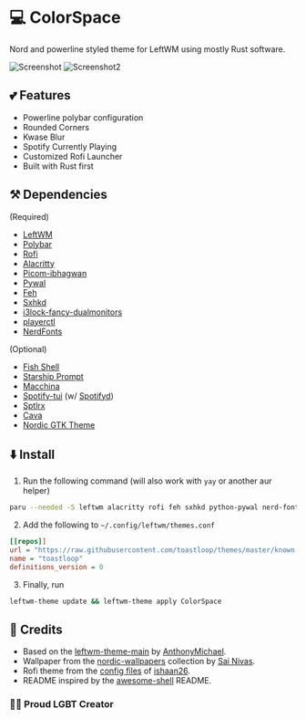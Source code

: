 # 💻 ColorSpace

Nord and powerline styled theme for LeftWM using mostly Rust software.

![Screenshot](https://raw.githubusercontent.com/toastloop/rustyglass/master/desktop.jpg)
![Screenshot2](https://raw.githubusercontent.com/toastloop/rustyglass/master/desktop2.jpg)

## 💕 Features

- Powerline polybar configuration
- Rounded Corners
- Kwase Blur
- Spotify Currently Playing
- Customized Rofi Launcher
- Built with Rust first

## ⚒️ Dependencies

(Required)

- [LeftWM](https://github.com/leftwm/leftwm)
- [Polybar](https://github.com/polybar/polybar)
- [Rofi](https://github.com/davatorium/rofi)
- [Alacritty](https://github.com/alacritty/alacritty)
- [Picom-ibhagwan](https://github.com/ibhagwan/picom)
- [Pywal](https://github.com/dylanaraps/pywal)
- [Feh](https://github.com/derf/feh)
- [Sxhkd](https://github.com/baskerville/sxhkd)
- [i3lock-fancy-dualmonitors](https://aur.archlinux.org/packages/i3lock-fancy-dualmonitors-git)
- [playerctl](https://github.com/altdesktop/playerctl)
- [NerdFonts](https://www.nerdfonts.com/)

(Optional)

- [Fish Shell](https://fishshell.com/)
- [Starship Prompt](https://starship.rs/)
- [Macchina](https://github.com/macchina-cli/macchina)
- [Spotify-tui](https://github.com/Rigellute/spotify-tui) (w/ [Spotifyd](https://github.com/Spotifyd/spotifyd))
- [Sptlrx](https://github.com/raitonoberu/sptlrx)
- [Cava](https://github.com/karlstav/cava)
- [Nordic GTK Theme](https://github.com/EliverLara/Nordic)

## ⬇️ Install

1. Run the following command (will also work with `yay` or another aur helper)

```bash
paru --needed -S leftwm alacritty rofi feh sxhkd python-pywal nerd-fonts-noto-sans-mono i3lock-fancy-dualmonitors playerctl
```

2. Add the following to `~/.config/leftwm/themes.conf`

```ini
[[repos]]
url = "https://raw.githubusercontent.com/toastloop/themes/master/known.toml"
name = "toastloop"
definitions_version = 0
```

3. Finally, run

```bash
leftwm-theme update && leftwm-theme apply ColorSpace
```

## 📝 Credits

- Based on the [leftwm-theme-main](https://github.com/AnthonyMichaelTDM/leftwm-theme-main) by [AnthonyMichael](https://github.com/AnthonyMichaelTDM/).
- Wallpaper from the [nordic-wallpapers](https://github.com/linuxdotexe/nordic-wallpapers) collection by [Sai Nivas](https://github.com/linuxdotexe).
- Rofi theme from the [config files](https://github.com/ishaan26/config_files) of [ishaan26](https://github.com/ishaan26/).
- README inspired by the [awesome-shell](https://github.com/Mofiqul/awesome-shell/) README.

### 🏳️‍🌈 Proud LGBT Creator

